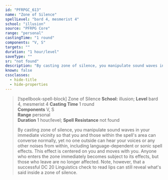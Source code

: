 ```yaml
---
id: "PFRPGC_613"
name: "Zone of Silence"
spellLevel: "bard 4, mesmerist 4"
school: "illusion"
source: "PFRPG Core"
range: "personal"
castingTime: "1 round"
components: "V, S"
targets: ""
duration: "1 hour/level"
saveType: ""
sr: "not found"
description: "By casting zone of silence, you manipulate sound waves in your immediate vicinity so that you and those within the spell's area can converse normally, yet no one outside can hear your voices or any other noises from within, including language-dependent or sonic spell effects. This effect is centered on you and moves with you.  Anyone who enters the zone immediately becomes subject to its effects, but those who leave are no longer affected. Note, however, that a successful DC 20 Linguistics check to read lips can still reveal what's said inside a zone of silence."
known: false
cssclasses:
  - hide-title
  - hide-properties
---
```


> [!spellbook-spell-block] Zone of Silence
> **School:** illusion; **Level** bard 4, mesmerist 4
> **Casting Time** 1 round  
> **Components** V, S  
> **Range** personal  
> **Duration** 1 hour/level; **Spell Resistance** not found
> 
> By casting zone of silence, you manipulate sound waves in your immediate vicinity so that you and those within the spell's area can converse normally, yet no one outside can hear your voices or any other noises from within, including language-dependent or sonic spell effects. This effect is centered on you and moves with you.  Anyone who enters the zone immediately becomes subject to its effects, but those who leave are no longer affected. Note, however, that a successful DC 20 Linguistics check to read lips can still reveal what's said inside a zone of silence.
